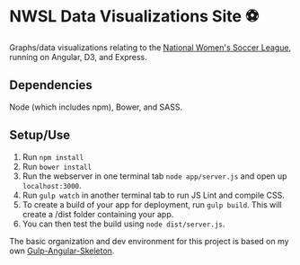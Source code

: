 NWSL Data Visualizations Site ⚽
=========

Graphs/data visualizations relating to the [National Women's Soccer League](http://www.nwslsoccer.com/index.html), running on Angular, D3, and Express.

Dependencies
----
Node (which includes npm), Bower, and SASS.

Setup/Use
-------
1. Run `npm install`
2. Run `bower install`
3. Run the webserver in one terminal tab `node app/server.js` and open up `localhost:3000`.
4. Run `gulp watch` in another terminal tab to run JS Lint and compile CSS.
5. To create a build of your app for deployment, run `gulp build`. This will create a /dist folder containing your app.
6. You can then test the build using `node dist/server.js`.

The basic organization and dev environment for this project is based on my own [Gulp-Angular-Skeleton](https://github.com/hannaliebl/gulp-angular-skeleton).
